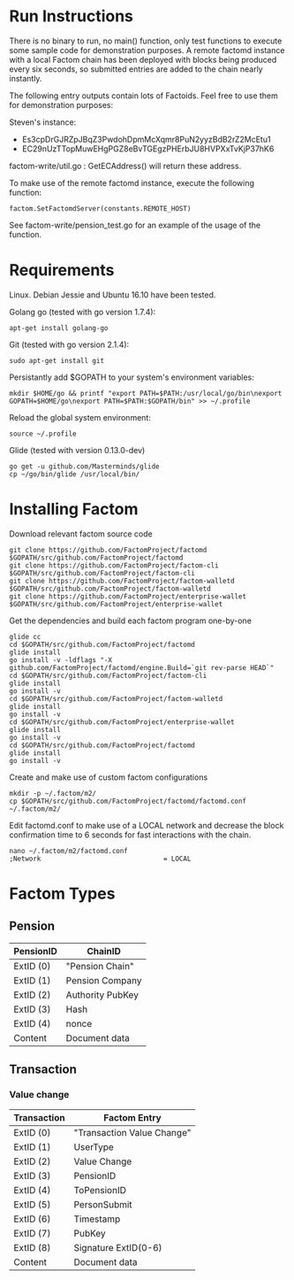 # Run Instructions

There is no binary to run, no main() function, only test functions to execute some sample code for demonstration purposes.
A remote factomd instance with a local Factom chain has been deployed with blocks being produced every six seconds, so submitted entries are added to the chain nearly instantly.

The following entry outputs contain lots of Factoids. Feel free to use them for demonstration purposes:

Steven's instance:
- Es3cpDrGJRZpJBqZ3PwdohDpmMcXqmr8PuN2yyzBdB2rZ2McEtu1
- EC29nUzTTopMuwEHgPGZ8eBvTGEgzPHErbJU8HVPXxTvKjP37hK6

factom-write/util.go : GetECAddress() will return these address.

To make use of the remote factomd instance, execute the following function:
```
factom.SetFactomdServer(constants.REMOTE_HOST)
```

See factom-write/pension_test.go for an example of the usage of the function.

# Requirements

Linux. Debian Jessie and Ubuntu 16.10 have been tested.

Golang go (tested with go version 1.7.4):
```
apt-get install golang-go
```
Git (tested with go version 2.1.4):
```
sudo apt-get install git
```
Persistantly add $GOPATH to your system's environment variables:
```
mkdir $HOME/go && printf "export PATH=$PATH:/usr/local/go/bin\nexport GOPATH=$HOME/go\nexport PATH=$PATH:$GOPATH/bin" >> ~/.profile
```
Reload the global system environment:
```
source ~/.profile
```
Glide (tested with version 0.13.0-dev)
```
go get -u github.com/Masterminds/glide
cp ~/go/bin/glide /usr/local/bin/
```
# Installing Factom
Download relevant factom source code
```
git clone https://github.com/FactomProject/factomd $GOPATH/src/github.com/FactomProject/factomd
git clone https://github.com/FactomProject/factom-cli $GOPATH/src/github.com/FactomProject/factom-cli
git clone https://github.com/FactomProject/factom-walletd $GOPATH/src/github.com/FactomProject/factom-walletd
git clone https://github.com/FactomProject/enterprise-wallet $GOPATH/src/github.com/FactomProject/enterprise-wallet
```
Get the dependencies and build each factom program one-by-one
```
glide cc
cd $GOPATH/src/github.com/FactomProject/factomd
glide install
go install -v -ldflags "-X github.com/FactomProject/factomd/engine.Build=`git rev-parse HEAD`"
cd $GOPATH/src/github.com/FactomProject/factom-cli
glide install
go install -v
cd $GOPATH/src/github.com/FactomProject/factom-walletd
glide install
go install -v
cd $GOPATH/src/github.com/FactomProject/enterprise-wallet
glide install
go install -v
cd $GOPATH/src/github.com/FactomProject/factomd
glide install
go install -v
```
Create and make use of custom factom configurations
```
mkdir -p ~/.factom/m2/
cp $GOPATH/src/github.com/FactomProject/factomd/factomd.conf ~/.factom/m2/
```

Edit factomd.conf to make use of a LOCAL network and decrease the block confirmation time to 6 seconds for fast interactions with the chain.
```
nano ~/.factom/m2/factomd.conf
;Network                               = LOCAL

```


# Factom Types

## Pension

| PensionID|ChainID|
|---|---|
|ExtID (0)|"Pension Chain"|
|ExtID (1)|Pension Company|
|ExtID (2)|Authority PubKey|
|ExtID (3)|Hash|
|ExtID (4)| nonce |
|Content|Document data

## Transaction

### Value change

| Transaction|Factom Entry|
|---|---|
|ExtID (0)|"Transaction Value Change"|
|ExtID (1)|UserType|
|ExtID (2)|Value Change|
|ExtID (3)|PensionID|
|ExtID (4)|ToPensionID|
|ExtID (5)|PersonSubmit|
|ExtID (6)|Timestamp|
|ExtID (7)|PubKey|
|ExtID (8)|Signature ExtID(0-6)|
|Content|Document data
